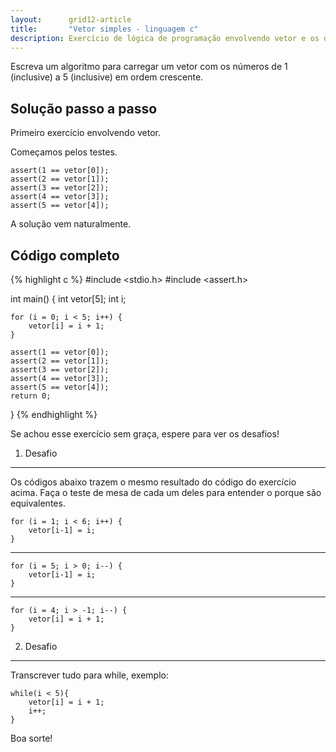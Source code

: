 ```yaml
---
layout:      grid12-article
title:       "Vetor simples - linguagem c"
description: Exercício de lógica de programação envolvendo vetor e os diversos tipos de laços.
---
```


Escreva um algoritmo para carregar um vetor com os números de 1 (inclusive) a 5 (inclusive) em ordem crescente.


Solução passo a passo
---

Primeiro exercício envolvendo vetor.

Começamos pelos testes.

    assert(1 == vetor[0]);
    assert(2 == vetor[1]);
    assert(3 == vetor[2]);
    assert(4 == vetor[3]);
    assert(5 == vetor[4]);

A solução vem naturalmente.


Código completo
---

{% highlight c %}
#include <stdio.h>
#include <assert.h>

int main() {
    int vetor[5];
    int i;

    for (i = 0; i < 5; i++) {
        vetor[i] = i + 1;
    }

    assert(1 == vetor[0]);
    assert(2 == vetor[1]);
    assert(3 == vetor[2]);
    assert(4 == vetor[3]);
    assert(5 == vetor[4]);
    return 0;
}
{% endhighlight %}

Se achou esse exercício sem graça, espere para ver os desafios!


1) Desafio
---

Os códigos abaixo trazem o mesmo resultado do código do exercício acima.
Faça o teste de mesa de cada um deles para entender o porque são equivalentes.

    for (i = 1; i < 6; i++) {
        vetor[i-1] = i;
    }

<hr>

    for (i = 5; i > 0; i--) {
        vetor[i-1] = i;
    }

<hr>

    for (i = 4; i > -1; i--) {
        vetor[i] = i + 1;
    }


2) Desafio
---


Transcrever tudo para while, exemplo:

    while(i < 5){
        vetor[i] = i + 1;
        i++;
    }

Boa sorte!